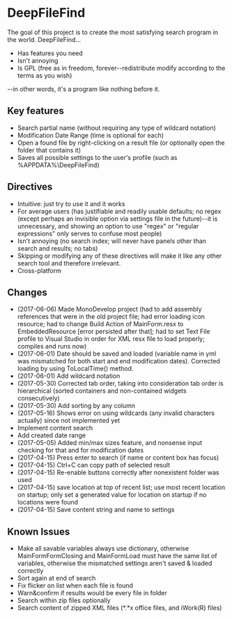 # DeepFileFind
The goal of this project is to create the most satisfying search program in the world. DeepFileFind...

* Has features you need
* Isn't annoying
* Is GPL (free as in freedom, forever--redistribute modify according to the terms as you wish)

--in other words, it's a program like nothing before it.

## Key features
* Search partial name (without requiring any type of wildcard notation)
* Modification Date Range (time is optional for each)
* Open a found file by right-clicking on a result file (or optionally open the folder that contains it)
* Saves all possible settings to the user's profile (such as %APPDATA%\DeepFileFind\)

## Directives
* Intuitive: just try to use it and it works
* For average users (has justifiable and readily usable defaults; no regex (except perhaps an invisible option via settings file in the future)--it is unnecessary, and showing an option to use "regex" or "regular expressions" only serves to confuse most people)
* Isn't annoying (no search index; will never have panels other than search and results; no tabs)
* Skipping or modifying any of these directives will make it like any other search tool and therefore irrelevant.
* Cross-platform

## Changes
* (2017-06-06) Made MonoDevelop project (had to add assembly references that were in the old project file; had error loading icon resource; had to change Build Action of MainForm.resx to EmbeddedResource [error persisted after that]; had to set Text File profile to Visual Studio in order for XML resx file to load properly; compiles and runs now)
* (2017-06-01) Date should be saved and loaded (variable name in yml was mismatched for both start and end modification dates). Corrected loading by using ToLocalTime() method.
* (2017-06-01) Add wildcard notation
* (2017-05-30) Corrected tab order, taking into consideration tab order is hierarchical (sorted containers and non-contained widgets consecutively)
* (2017-05-30) Add sorting by any column
* (2017-05-16) Shows error on using wildcards (any invalid characters actually) since not implemented yet
* Implement content search
* Add created date range
* (2017-05-05) Added min/max sizes feature, and nonsense input checking for that and for modification dates
* (2017-04-15) Press enter to search (if name or content box has focus)
* (2017-04-15) Ctrl+C can copy path of selected result
* (2017-04-15) Re-enable buttons correctly after nonexistent folder was used
* (2017-04-15) save location at top of recent list; use most recent location on startup; only set a generated value for location on startup if no locations were found
* (2017-04-15) Save content string and name to settings

## Known Issues
* Make all savable variables always use dictionary, otherwise MainFormFormClosing and MainFormLoad must have the same list of variables, otherwise the mismatched settings aren't saved & loaded correctly
* Sort again at end of search
* Fix flicker on list when each file is found
* Warn&confirm if results would be every file in folder
* Search within zip files optionally
* Search content of zipped XML files (*.*x office files, and iWork(R) files)
